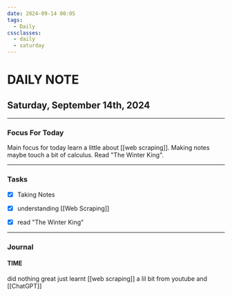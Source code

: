 ```yaml
---
date: 2024-09-14 00:05
tags:
  - Daily
cssclasses:
  - daily
  - saturday
---
```

# DAILY NOTE
## Saturday, September 14th, 2024
***
### Focus For Today

Main focus for today learn a little about [[web scraping]]. Making notes maybe touch a bit of calculus. Read "The Winter King". 




***
### Tasks

- [x] Taking Notes
- [x] understanding [[Web Scraping]]
- [x] read "The Winter King"


***
### Journal

#### TIME

did nothing great just learnt [[web scraping]] a lil bit from youtube and [[ChatGPT]] 